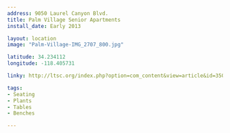 ```yaml
---
address: 9050 Laurel Canyon Blvd. 
title: Palm Village Senior Apartments 
install_date: Early 2013

layout: location
image: "Palm-Village-IMG_2707_800.jpg"

latitude: 34.234112
longitude: -118.405731

linky: http://ltsc.org/index.php?option=com_content&view=article&id=350

tags:	
- Seating
- Plants
- Tables
- Benches

---
```


